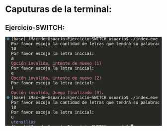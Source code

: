 # Caputuras de la terminal:

## Ejercicio-SWITCH:

![Alt text](<Captura de Pantalla 2023-09-17 a la(s) 1.03.56 a.m..png>)